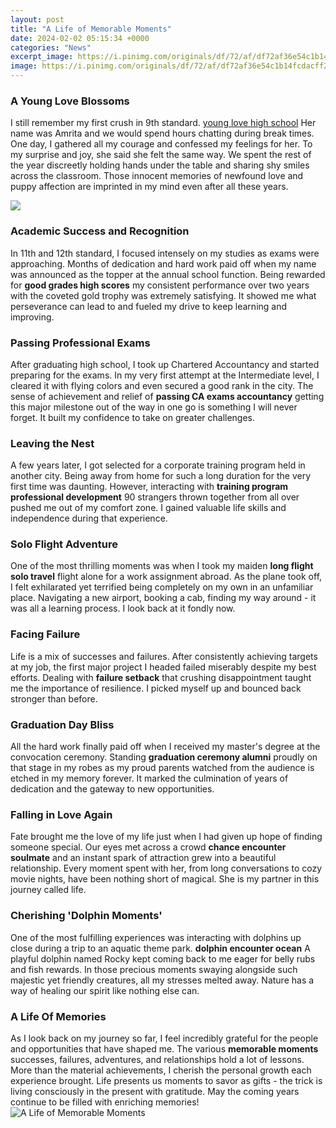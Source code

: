 ```yaml
---
layout: post
title: "A Life of Memorable Moments"
date: 2024-02-02 05:15:34 +0000
categories: "News"
excerpt_image: https://i.pinimg.com/originals/df/72/af/df72af36e54c1b14fcdacff27f44389f.jpg
image: https://i.pinimg.com/originals/df/72/af/df72af36e54c1b14fcdacff27f44389f.jpg
---
```


### A Young Love Blossoms 
I still remember my first crush in 9th standard. [young love high school](https://store.fi.io.vn/collection/chihuahua) Her name was Amrita and we would spend hours chatting during break times. One day, I gathered all my courage and confessed my feelings for her. To my surprise and joy, she said she felt the same way. We spent the rest of the year discreetly holding hands under the table and sharing shy smiles across the classroom. Those innocent memories of newfound love and puppy affection are imprinted in my mind even after all these years.

![](https://wisemommies.com/wp-content/uploads/2018/08/Memorable-Moments-in-Life-What-are-Yours-1.jpg)
### Academic Success and Recognition
In 11th and 12th standard, I focused intensely on my studies as exams were approaching. Months of dedication and hard work paid off when my name was announced as the topper at the annual school function. Being rewarded for **good grades high scores** my consistent performance over two years with the coveted gold trophy was extremely satisfying. It showed me what perseverance can lead to and fueled my drive to keep learning and improving. 
### Passing Professional Exams
After graduating high school, I took up Chartered Accountancy and started preparing for the exams. In my very first attempt at the Intermediate level, I cleared it with flying colors and even secured a good rank in the city. The sense of achievement and relief of **passing CA exams accountancy** getting this major milestone out of the way in one go is something I will never forget. It built my confidence to take on greater challenges.
### Leaving the Nest
A few years later, I got selected for a corporate training program held in another city. Being away from home for such a long duration for the very first time was daunting. However, interacting with **training program professional development** 90 strangers thrown together from all over pushed me out of my comfort zone. I gained valuable life skills and independence during that experience.
### Solo Flight Adventure 
One of the most thrilling moments was when I took my maiden **long flight solo travel** flight alone for a work assignment abroad. As the plane took off, I felt exhilarated yet terrified being completely on my own in an unfamiliar place. Navigating a new airport, booking a cab, finding my way around - it was all a learning process. I look back at it fondly now.
### Facing Failure
Life is a mix of successes and failures. After consistently achieving targets at my job, the first major project I headed failed miserably despite my best efforts. Dealing with **failure setback** that crushing disappointment taught me the importance of resilience. I picked myself up and bounced back stronger than before.
### Graduation Day Bliss  
All the hard work finally paid off when I received my master's degree at the convocation ceremony. Standing **graduation ceremony alumni** proudly on that stage in my robes as my proud parents watched from the audience is etched in my memory forever. It marked the culmination of years of dedication and the gateway to new opportunities.
### Falling in Love Again
Fate brought me the love of my life just when I had given up hope of finding someone special. Our eyes met across a crowd **chance encounter soulmate** and an instant spark of attraction grew into a beautiful relationship. Every moment spent with her, from long conversations to cozy movie nights, have been nothing short of magical. She is my partner in this journey called life.
### Cherishing 'Dolphin Moments'  
One of the most fulfilling experiences was interacting with dolphins up close during a trip to an aquatic theme park. **dolphin encounter ocean** A playful dolphin named Rocky kept coming back to me eager for belly rubs and fish rewards. In those precious moments swaying alongside such majestic yet friendly creatures, all my stresses melted away. Nature has a way of healing our spirit like nothing else can.
### A Life Of Memories
As I look back on my journey so far, I feel incredibly grateful for the people and opportunities that have shaped me. The various **memorable moments** successes, failures, adventures, and relationships hold a lot of lessons. More than the material achievements, I cherish the personal growth each experience brought. Life presents us moments to savor as gifts - the trick is living consciously in the present with gratitude. May the coming years continue to be filled with enriching memories!
![A Life of Memorable Moments](https://i.pinimg.com/originals/df/72/af/df72af36e54c1b14fcdacff27f44389f.jpg)